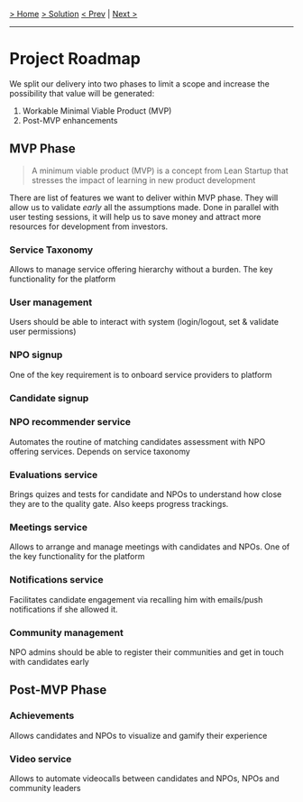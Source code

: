 [> Home](../README.md)  [> Solution](README.md)
[< Prev]()  |  [Next >]()

<hr />

# Project Roadmap

We split our delivery into two phases to limit a scope and increase the possibility that value will be generated:

1. Workable Minimal Viable Product (MVP)
2. Post-MVP enhancements

## MVP Phase

> A minimum viable product (MVP) is a concept from Lean Startup that stresses the impact of learning in new product development

There are list of features we want to deliver within MVP phase. They will allow us to validate _early_ all the assumptions made.
Done in parallel with user testing sessions, it will help us to save money and attract more resources for development from investors.

### Service Taxonomy

Allows to manage service offering hierarchy without a burden. The key functionality for the platform

### User management

Users should be able to interact with system (login/logout, set & validate user permissions)

### NPO signup

One of the key requirement is to onboard service providers to platform

### Candidate signup

### NPO recommender service

Automates the routine of matching candidates assessment with NPO offering services. Depends on service taxonomy

### Evaluations service

Brings quizes and tests for candidate and NPOs to understand how close they are to the quality gate. Also keeps progress trackings.

### Meetings service

Allows to arrange and manage meetings with candidates and NPOs. One of the key functionality for the platform

### Notifications service

Facilitates candidate engagement via recalling him with emails/push notifications if she allowed it.

### Community management

NPO admins should be able to register their communities and get in touch with candidates early

## Post-MVP Phase

### Achievements

Allows candidates and NPOs to visualize and gamify their experience

### Video service

Allows to automate videocalls between candidates and NPOs, NPOs and community leaders
